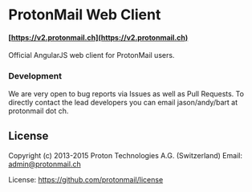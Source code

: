 ProtonMail Web Client
=======

#### [https://v2.protonmail.ch](https://v2.protonmail.ch)

Official AngularJS web client for ProtonMail users.

### Development
We are very open to bug reports via Issues as well as Pull Requests. 
To directly contact the lead developers you can email jason/andy/bart at protonmail dot ch.

## License

Copyright (c) 2013-2015
Proton Technologies A.G. (Switzerland)
Email: admin@protonmail.ch

License: https://github.com/protonmail/license
